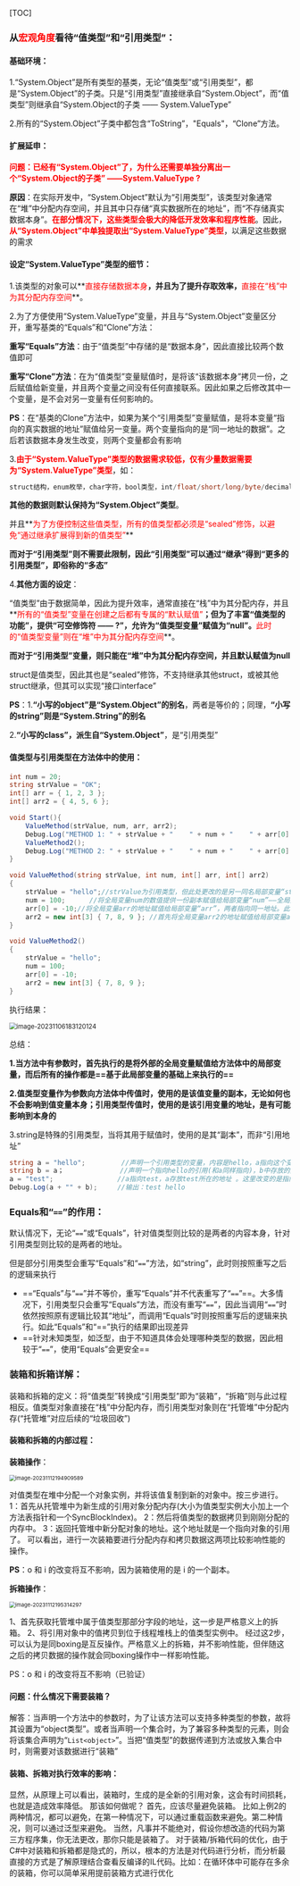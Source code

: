 [TOC]



### 从<font color=red>宏观角度</font>看待“值类型”和“引用类型”：

#### 基础环境：

1.“System.Object”是所有类型的基类，无论“值类型”或“引用类型”，都是“System.Object”的子类。只是“引用类型”直接继承自“System.Object”，而“值类型”则继承自“System.Object的子类 —— System.ValueType”

2.所有的“System.Object”子类中都包含“ToString”，"Equals"，“Clone”方法。



#### 扩展延申：

**<font color=red>问题：已经有“System.Object”了，为什么还需要单独分离出一个“System.Object的子类” ——System.ValueType ?</font>**

**原因**：在实际开发中，“System.Object”默认为“引用类型”，该类型对象通常在“堆”中分配内存空间，并且其中只存储“真实数据所在的地址”，而“不存储真实数据本身”。**<font color=red>在部分情况下，这些类型会极大的降低开发效率和程序性能</font>**。因此，**<font color=red>从“System.Object”中单独提取出“System.ValueType”类型</font>**，以满足这些数据的需求



#### 设定“System.ValueType”类型的细节：

1.该类型的对象可以**<font color=red>直接存储数据本身</font>**，并且为了提升存取效率，**<font color=red>直接在“栈”中为其分配内存空间</font>**。

2.为了方便使用“System.ValueType”变量，并且与“System.Object”变量区分开，重写基类的“Equals”和“Clone”方法：

**重写“Equals”方法**：由于“值类型”中存储的是“数据本身”，因此直接比较两个数值即可

**重写“Clone”方法**：在为“值类型”变量赋值时，是将该“该数据本身”拷贝一份，之后赋值给新变量，并且两个变量之间没有任何直接联系。因此如果之后修改其中一个变量，是不会对另一变量有任何影响的。

**PS**：在“基类的Clone”方法中，如果为某个“引用类型”变量赋值，是将本变量“指向的真实数据的地址”赋值给另一变量。两个变量指向的是“同一地址的数据”。之后若该数据本身发生改变，则两个变量都会有影响

3.**<font color=red>由于“System.ValueType”类型的数据需求较低，仅有少量数据需要为“System.ValueType”类型</font>**，如：

```c#
struct结构，enum枚举，char字符，bool类型，int/float/short/long/byte/decimal等数值类型
```

**其他的数据则默认保持为“System.Object”类型**。

并且**<font color=red>为了方便控制这些值类型，所有的值类型都必须是“sealed”修饰，以避免“通过继承扩展得到新的值类型”</font>**

**而对于“引用类型”则不需要此限制，因此“引用类型”可以通过“继承”得到“更多的引用类型”，即俗称的“多态”**

4.**其他方面的设定**：

“值类型”由于数据简单，因此为提升效率，通常直接在“栈”中为其分配内存，并且**<font color=red>所有的“值类型”变量在创建之后都有专属的“默认赋值”</font>**；但为了丰富“值类型的功能”，**提供“可空修饰符 —— ?”，允许为“值类型变量”赋值为“null”**。**<font color=red>此时的“值类型变量”则在“堆”中为其分配内存空间</font>**。

**而对于“引用类型”变量，则只能在“堆”中为其分配内存空间，并且默认赋值为null**



struct是值类型，因此其也是“sealed”修饰，不支持继承其他struct，或被其他struct继承，但其可以实现“接口interface”



**PS**：1.**“小写的object”是“System.Object”的别名**，两者是等价的；同理，**“小写的string”则是“System.String”的别名**

2.**“小写的class”，派生自“System.Object”**，是“引用类型”





#### 值类型与引用类型在方法体中的使用：

```c#
int num = 20;
string strValue = "OK";
int[] arr = { 1, 2, 3 };
int[] arr2 = { 4, 5, 6 };

void Start(){
    ValueMethod(strValue, num, arr, arr2);
    Debug.Log("METHOD 1: " + strValue + "    " + num + "    " + arr[0] + "   " +  arr2[0]);
    ValueMethod2();
    Debug.Log("METHOD 2: " + strValue + "    " + num + "    " + arr[0] + "   " +  arr2[0]);
}

void ValueMethod(string strValue, int num, int[] arr, int[] arr2)
{
    strValue = "hello";//strValue为引用类型，但此处更改的是另一同名局部变量“strValue”的地址指向。因此局部变量strValue指向“hello”的新的地址
    num = 100;      //将全局变量num的数值提供一份副本赋值给局部变量“num”——全局变量num和此方法体中的局部变量“num”没有任何直接关联
    arr[0] = -10;//将全局变量arr的地址赋值给局部变量“arr”，两者指向同一地址。此代码直接更改地址指向的内容本身，故全局和局部变量arr都会改变
    arr2 = new int[3] { 7, 8, 9 }; //首先将全局变量arr2的地址赋值给局部变量arr2，然后此代码将局部变量arr2指向新的地址。故全局变量arr2不受影响
}

void ValueMethod2()
{
    strValue = "hello";
    num = 100;
    arr[0] = -10;
    arr2 = new int[3] { 7, 8, 9 };
}
```

执行结果：

<img src="https://gitee.com/kakaix892/image-host/raw/main/Typora/image-20231106183120124.png" alt="image-20231106183120124" style="zoom:80%;" />

总结：

**1.当方法中有参数时，****首先执行的是将外部的全局变量赋值给方法体中的局部变量****，而后所有的操作都是==基于此局部变量的基础上来执行的==**

**2.值类型变量作为参数向方法体中传值时，使用的是该值变量的副本，无论如何也不会影响到值变量本身；引用类型传值时，使用的是该引用变量的地址，是有可能影响到本身的**

3.string是特殊的引用类型，当将其用于赋值时，使用的是其“副本”，而非“引用地址”

```c#
string a = "hello";         //声明一个引用类型的变量，内容是hello，a指向这个变量，a中存放的是该变量所在的地址
string b = a；              //声明一个指向hello的引用(和a同样指向)，b中存放的是地址
a = "test";                //a指向test，a存放test所在的地址 。这里改变的是指向，而不是内容本身，即“hello”这个内容模块并没有被改变。
Debug.Log(a + "" + b);     //输出：test hello
```



### Equals和“`==`”的作用：

默认情况下，无论“`==`”或“Equals”，针对值类型则比较的是两者的内容本身，针对引用类型则比较的是两者的地址。

但是部分引用类型会重写“Equals”和“`==`”方法，如“string”，此时则按照重写之后的逻辑来执行

- ==“Equals”与“`==`”并不等价，重写“Equals”并不代表重写了“`==`”==。大多情况下，引用类型只会重写“Equals”方法，而没有重写“`==`”，因此当调用“`==`”时依然按照原有逻辑比较其“地址”，而调用“Equals”时则按照重写后的逻辑来执行。如此“Equals”和“==”执行的结果即出现差异
- ==针对未知类型，如泛型，由于不知道具体会处理哪种类型的数据，因此相较于“`==`”，使用“Equals”会更安全==



### 装箱和拆箱详解：

装箱和拆箱的定义：将“值类型”转换成“引用类型”即为“装箱”，“拆箱”则与此过程相反。值类型对象直接在“栈”中分配内存，而引用类型对象则在“托管堆”中分配内存(“托管堆”对应后续的“垃圾回收”)

#### 装箱和拆箱的内部过程：

**装箱操作**：

<img src="https://gitee.com/kakaix892/image-host/raw/main/Typora/image-20231112194909589.png" alt="image-20231112194909589" style="zoom: 67%;" />

对值类型在堆中分配一个对象实例，并将该值复制到新的对象中。按三步进行。 
1：首先从托管堆中为新生成的引用对象分配内存(大小为值类型实例大小加上一个方法表指针和一个SyncBlockIndex)。 
2：然后将值类型的数据拷贝到刚刚分配的内存中。 
3：返回托管堆中新分配对象的地址。这个地址就是一个指向对象的引用了。
可以看出，进行一次装箱要进行分配内存和拷贝数据这两项比较影响性能的操作。

**PS**：o 和 i 的改变将互不影响，因为装箱使用的是 i 的一个副本。

**拆箱操作**：

<img src="https://gitee.com/kakaix892/image-host/raw/main/Typora/image-20231112195314297.png" alt="image-20231112195314297" style="zoom: 67%;" />

1、首先获取托管堆中属于值类型那部分字段的地址，这一步是严格意义上的拆箱。
2、将引用对象中的值拷贝到位于线程堆栈上的值类型实例中。
经过这2步，可以认为是同boxing是互反操作。严格意义上的拆箱，并不影响性能，但伴随这之后的拷贝数据的操作就会同boxing操作中一样影响性能。

PS：o 和 i 的改变将互不影响（已验证）

#### 问题：什么情况下需要装箱？

解答：当声明一个方法中的参数时，为了让该方法可以支持多种类型的参数，故将其设置为“object类型”。或者当声明一个集合时，为了兼容多种类型的元素，则会将该集合声明为“`List<object>`”。当把“值类型”的数据传递到方法或放入集合中时，则需要对该数据进行“装箱”

#### 装箱、拆箱对执行效率的影响：

显然，从原理上可以看出，装箱时，生成的是全新的引用对象，这会有时间损耗，也就是造成效率降低。 那该如何做呢？ 
首先，应该尽量避免装箱。 
比如上例2的两种情况，都可以避免，在第一种情况下，可以通过重载函数来避免。第二种情况，则可以通过泛型来避免。 
当然，凡事并不能绝对，假设你想改造的代码为第三方程序集，你无法更改，那你只能是装箱了。 
对于装箱/拆箱代码的优化，由于C#中对装箱和拆箱都是隐式的，所以，根本的方法是对代码进行分析，而分析最直接的方式是了解原理结合查看反编译的IL代码。比如：在循环体中可能存在多余的装箱，你可以简单采用提前装箱方式进行优化































